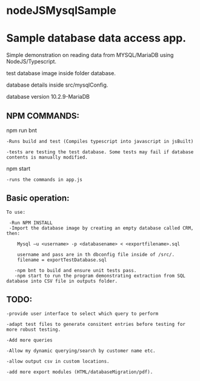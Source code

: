 # nodeJSMysqlSample

# Sample database data access app.

Simple demonstration on reading data from MYSQL/MariaDB using NodeJS/Typescript.

test database image inside folder database.

database details inside src/mysqlConfig.

database version 10.2.9-MariaDB

## NPM COMMANDS:
npm run bnt

    -Runs build and test (Compiles typescript into javascript in jsBuilt)
    
    -tests are testing the test database. Some tests may fail if database contents is manually modified.

npm start

    -runs the commands in app.js


## Basic operation:
    To use:
    
     -Run NPM INSTALL
     -Import the database image by creating an empty database called CRM, then:
     
        Mysql –u <username> -p <databasename> < <exportfilename>.sql
        
        username and pass are in th dbconfig file inside of /src/.
        filename = exportTestDatabase.sql
        
       -npm bnt to build and ensure unit tests pass.
       -npm start to run the program demonstrating extraction from SQL database into CSV file in outputs folder.

## TODO:

    -provide user interface to select which query to perform
    
    -adapt test files to generate consitent entries before testing for more robust testing.
    
    -Add more queries
    
    -Allow my dynamic querying/search by customer name etc.
    
    -allow output csv in custom locations.
    
    -add more export modules (HTML/databaseMigration/pdf).


